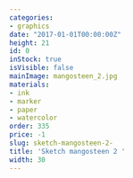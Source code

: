 ```yaml
---
categories:
- graphics
date: "2017-01-01T00:00:00Z"
height: 21
id: 0
inStock: true
isVisible: false
mainImage: mangosteen_2.jpg
materials:
- ink
- marker
- paper
- watercolor
order: 335
price: -1
slug: sketch-mangosteen-2-
title: 'Sketch mangosteen 2 '
width: 30
---
```


